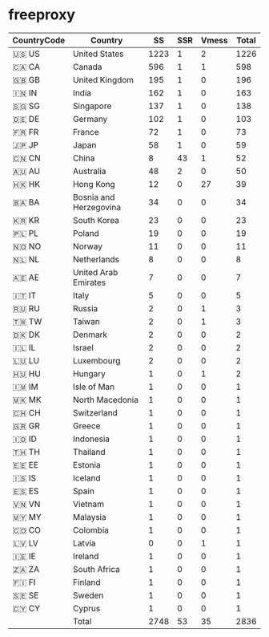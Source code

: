 # freeproxy

|CountryCode|Country|SS|SSR|Vmess|Total|
|  ----  | ----  |  ----  | ----  |  ----  | ----  |
|🇺🇸 US|United States|1223|1|2|1226|
|🇨🇦 CA|Canada|596|1|1|598|
|🇬🇧 GB|United Kingdom|195|1|0|196|
|🇮🇳 IN|India|162|1|0|163|
|🇸🇬 SG|Singapore|137|1|0|138|
|🇩🇪 DE|Germany|102|1|0|103|
|🇫🇷 FR|France|72|1|0|73|
|🇯🇵 JP|Japan|58|1|0|59|
|🇨🇳 CN|China|8|43|1|52|
|🇦🇺 AU|Australia|48|2|0|50|
|🇭🇰 HK|Hong Kong|12|0|27|39|
|🇧🇦 BA|Bosnia and Herzegovina|34|0|0|34|
|🇰🇷 KR|South Korea|23|0|0|23|
|🇵🇱 PL|Poland|19|0|0|19|
|🇳🇴 NO|Norway|11|0|0|11|
|🇳🇱 NL|Netherlands|8|0|0|8|
|🇦🇪 AE|United Arab Emirates|7|0|0|7|
|🇮🇹 IT|Italy|5|0|0|5|
|🇷🇺 RU|Russia|2|0|1|3|
|🇹🇼 TW|Taiwan|2|0|1|3|
|🇩🇰 DK|Denmark|2|0|0|2|
|🇮🇱 IL|Israel|2|0|0|2|
|🇱🇺 LU|Luxembourg|2|0|0|2|
|🇭🇺 HU|Hungary|1|0|1|2|
|🇮🇲 IM|Isle of Man|1|0|0|1|
|🇲🇰 MK|North Macedonia|1|0|0|1|
|🇨🇭 CH|Switzerland|1|0|0|1|
|🇬🇷 GR|Greece|1|0|0|1|
|🇮🇩 ID|Indonesia|1|0|0|1|
|🇹🇭 TH|Thailand|1|0|0|1|
|🇪🇪 EE|Estonia|1|0|0|1|
|🇮🇸 IS|Iceland|1|0|0|1|
|🇪🇸 ES|Spain|1|0|0|1|
|🇻🇳 VN|Vietnam|1|0|0|1|
|🇲🇾 MY|Malaysia|1|0|0|1|
|🇨🇴 CO|Colombia|1|0|0|1|
|🇱🇻 LV|Latvia|0|0|1|1|
|🇮🇪 IE|Ireland|1|0|0|1|
|🇿🇦 ZA|South Africa|1|0|0|1|
|🇫🇮 FI|Finland|1|0|0|1|
|🇸🇪 SE|Sweden|1|0|0|1|
|🇨🇾 CY|Cyprus|1|0|0|1|
||Total|2748|53|35|2836|
